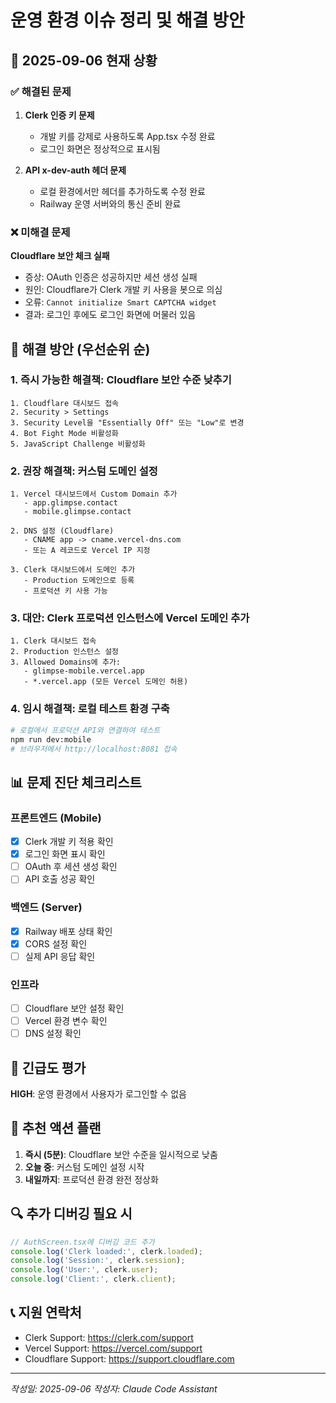# 운영 환경 이슈 정리 및 해결 방안

## 📅 2025-09-06 현재 상황

### ✅ 해결된 문제
1. **Clerk 인증 키 문제**
   - 개발 키를 강제로 사용하도록 App.tsx 수정 완료
   - 로그인 화면은 정상적으로 표시됨

2. **API x-dev-auth 헤더 문제**
   - 로컬 환경에서만 헤더를 추가하도록 수정 완료
   - Railway 운영 서버와의 통신 준비 완료

### ❌ 미해결 문제
**Cloudflare 보안 체크 실패**
- 증상: OAuth 인증은 성공하지만 세션 생성 실패
- 원인: Cloudflare가 Clerk 개발 키 사용을 봇으로 의심
- 오류: `Cannot initialize Smart CAPTCHA widget`
- 결과: 로그인 후에도 로그인 화면에 머물러 있음

## 🔧 해결 방안 (우선순위 순)

### 1. 즉시 가능한 해결책: Cloudflare 보안 수준 낮추기
```
1. Cloudflare 대시보드 접속
2. Security > Settings
3. Security Level을 "Essentially Off" 또는 "Low"로 변경
4. Bot Fight Mode 비활성화
5. JavaScript Challenge 비활성화
```

### 2. 권장 해결책: 커스텀 도메인 설정
```
1. Vercel 대시보드에서 Custom Domain 추가
   - app.glimpse.contact
   - mobile.glimpse.contact
   
2. DNS 설정 (Cloudflare)
   - CNAME app -> cname.vercel-dns.com
   - 또는 A 레코드로 Vercel IP 지정
   
3. Clerk 대시보드에서 도메인 추가
   - Production 도메인으로 등록
   - 프로덕션 키 사용 가능
```

### 3. 대안: Clerk 프로덕션 인스턴스에 Vercel 도메인 추가
```
1. Clerk 대시보드 접속
2. Production 인스턴스 설정
3. Allowed Domains에 추가:
   - glimpse-mobile.vercel.app
   - *.vercel.app (모든 Vercel 도메인 허용)
```

### 4. 임시 해결책: 로컬 테스트 환경 구축
```bash
# 로컬에서 프로덕션 API와 연결하여 테스트
npm run dev:mobile
# 브라우저에서 http://localhost:8081 접속
```

## 📊 문제 진단 체크리스트

### 프론트엔드 (Mobile)
- [x] Clerk 개발 키 적용 확인
- [x] 로그인 화면 표시 확인
- [ ] OAuth 후 세션 생성 확인
- [ ] API 호출 성공 확인

### 백엔드 (Server)
- [x] Railway 배포 상태 확인
- [x] CORS 설정 확인
- [ ] 실제 API 응답 확인

### 인프라
- [ ] Cloudflare 보안 설정 확인
- [ ] Vercel 환경 변수 확인
- [ ] DNS 설정 확인

## 🚨 긴급도 평가

**HIGH**: 운영 환경에서 사용자가 로그인할 수 없음

## 📝 추천 액션 플랜

1. **즉시 (5분)**: Cloudflare 보안 수준을 일시적으로 낮춤
2. **오늘 중**: 커스텀 도메인 설정 시작
3. **내일까지**: 프로덕션 환경 완전 정상화

## 🔍 추가 디버깅 필요 시

```javascript
// AuthScreen.tsx에 디버깅 코드 추가
console.log('Clerk loaded:', clerk.loaded);
console.log('Session:', clerk.session);
console.log('User:', clerk.user);
console.log('Client:', clerk.client);
```

## 📞 지원 연락처
- Clerk Support: https://clerk.com/support
- Vercel Support: https://vercel.com/support
- Cloudflare Support: https://support.cloudflare.com

---
*작성일: 2025-09-06*
*작성자: Claude Code Assistant*